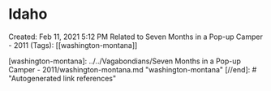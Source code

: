 # Idaho

Created: Feb 11, 2021 5:12 PM
Related to Seven Months in a Pop-up Camper - 2011 (Tags): [[washington-montana]]

[//begin]: # "Autogenerated link references for markdown compatibility"
[washington-montana]: ../../Vagabondians/Seven Months in a Pop-up Camper - 2011/washington-montana.md "washington-montana"
[//end]: # "Autogenerated link references"